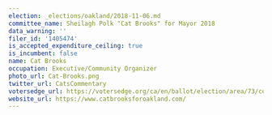 ```yaml
---
election: _elections/oakland/2018-11-06.md
committee_name: Sheilagh Polk "Cat Brooks" for Mayor 2018
data_warning: ''
filer_id: '1405474'
is_accepted_expenditure_ceiling: true
is_incumbent: false
name: Cat Brooks
occupation: Executive/Community Organizer
photo_url: Cat-Brooks.png
twitter_url: CatsCommentary
votersedge_url: https://votersedge.org/ca/en/ballot/election/area/73/contests/contest/17342/candidate/139768?&county=alameda%20county&election_authority_id=1
website_url: https://www.catbrooksforoakland.com/
---
```

